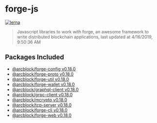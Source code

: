 # forge-js

[![lerna](https://img.shields.io/badge/maintained%20with-lerna-cc00ff.svg)](https://lernajs.io/)

> Javascript libraries to work with forge, an awesome framework to write distributed blockchain applications, last updated at 4/16/2019, 9:50:36 AM

## Packages Included

- [@arcblock/forge-config v0.18.0](./packages/forge-config)
- [@arcblock/forge-proto v0.18.0](./packages/forge-proto)
- [@arcblock/forge-util v0.18.0](./packages/forge-util)
- [@arcblock/forge-wallet v0.18.0](./packages/forge-wallet)
- [@arcblock/graphql-client v0.18.0](./packages/graphql-client)
- [@arcblock/grpc-client v0.18.0](./packages/grpc-client)
- [@arcblock/mcrypto v0.18.0](./packages/mcrypto)
- [@arcblock/tcp-server v0.18.0](./packages/tcp-server)
- [@arcblock/forge-cli v0.18.0](./apps/forge-cli)
- [@arcblock/forge-web v0.18.0](./apps/forge-web)
